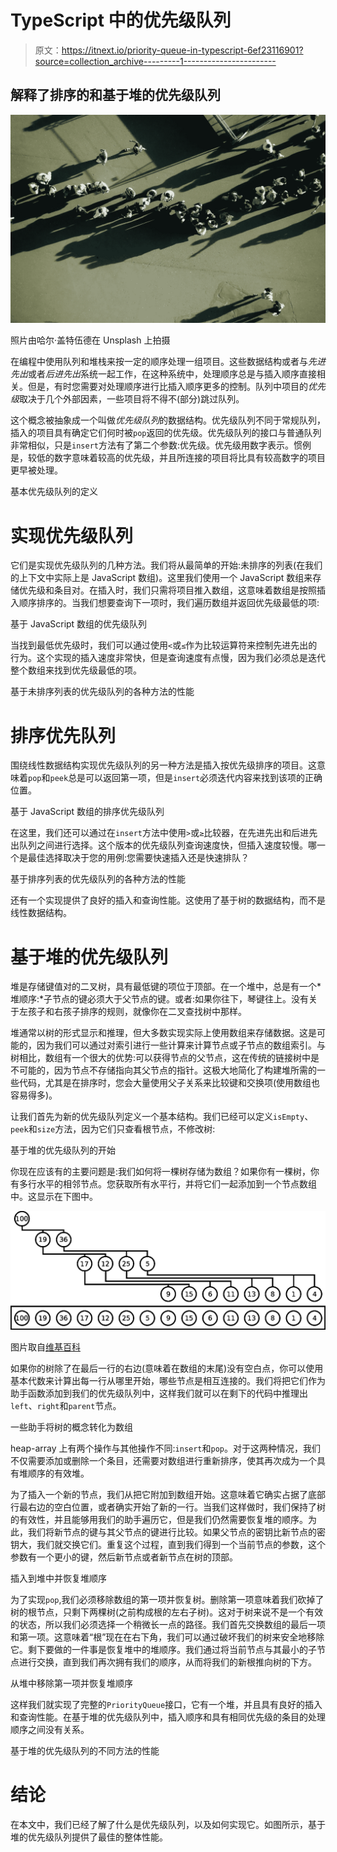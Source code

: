 # TypeScript 中的优先级队列

> 原文：<https://itnext.io/priority-queue-in-typescript-6ef23116901?source=collection_archive---------1----------------------->

## 解释了排序的和基于堆的优先级队列

![](img/dd20967b9af21e053e59ffe3e8388ab5.png)

照片由哈尔·盖特伍德在 Unsplash 上拍摄

在编程中使用队列和堆栈来按一定的顺序处理一组项目。这些数据结构或者与*先进先出*或者*后进先出*系统一起工作，在这种系统中，处理顺序总是与插入顺序直接相关。但是，有时您需要对处理顺序进行比插入顺序更多的控制。队列中项目的*优先级*取决于几个外部因素，一些项目将不得不(部分)跳过队列。

这个概念被抽象成一个叫做*优先级队列*的数据结构。优先级队列不同于常规队列，插入的项目具有确定它们何时被`pop`返回的优先级。优先级队列的接口与普通队列非常相似，只是`insert`方法有了第二个参数:优先级。优先级用数字表示。惯例是，较低的数字意味着较高的优先级，并且所连接的项目将比具有较高数字的项目更早被处理。

基本优先级队列的定义

# 实现优先级队列

它们是实现优先级队列的几种方法。我们将从最简单的开始:未排序的列表(在我们的上下文中实际上是 JavaScript 数组)。这里我们使用一个 JavaScript 数组来存储优先级和条目对。在插入时，我们只需将项目推入数组，这意味着数组是按照插入顺序排序的。当我们想要查询下一项时，我们遍历数组并返回优先级最低的项:

基于 JavaScript 数组的优先级队列

当找到最低优先级时，我们可以通过使用`<`或`≤`作为比较运算符来控制先进先出的行为。这个实现的插入速度非常快，但是查询速度有点慢，因为我们必须总是迭代整个数组来找到优先级最低的项。

基于未排序列表的优先级队列的各种方法的性能

# 排序优先队列

围绕线性数据结构实现优先级队列的另一种方法是插入按优先级排序的项目。这意味着`pop`和`peek`总是可以返回第一项，但是`insert`必须迭代内容来找到该项的正确位置。

基于 JavaScript 数组的排序优先级队列

在这里，我们还可以通过在`insert`方法中使用`>`或`≥`比较器，在先进先出和后进先出队列之间进行选择。这个版本的优先级队列查询速度快，但插入速度较慢。哪一个是最佳选择取决于您的用例:您需要快速插入还是快速排队？

基于排序列表的优先级队列的各种方法的性能

还有一个实现提供了良好的插入和查询性能。这使用了基于树的数据结构，而不是线性数据结构。

# 基于堆的优先级队列

堆是存储键值对的二叉树，具有最低键的项位于顶部。在一个堆中，总是有一个*堆顺序:*子节点的键必须大于父节点的键。或者:如果你往下，琴键往上。没有关于左孩子和右孩子排序的规则，就像你在二叉查找树中那样。

堆通常以树的形式显示和推理，但大多数实现实际上使用数组来存储数据。这是可能的，因为我们可以通过对索引进行一些计算来计算节点或子节点的数组索引。与树相比，数组有一个很大的优势:可以获得节点的父节点，这在传统的链接树中是不可能的，因为节点不存储指向其父节点的指针。这极大地简化了构建堆所需的一些代码，尤其是在排序时，您会大量使用父子关系来比较键和交换项(使用数组也容易得多)。

让我们首先为新的优先级队列定义一个基本结构。我们已经可以定义`isEmpty`、`peek`和`size`方法，因为它们只查看根节点，不修改树:

基于堆的优先级队列的开始

你现在应该有的主要问题是:我们如何将一棵树存储为数组？如果你有一棵树，你有多行水平的相邻节点。您获取所有水平行，并将它们一起添加到一个节点数组中。这显示在下图中。

![](img/54c5080cfe6dd0595bc1bd09d317ba3b.png)

图片取自[维基百科](https://en.wikipedia.org/wiki/Heap_(data_structure)#/media/File:Heap-as-array.svg)

如果你的树除了在最后一行的右边(意味着在数组的末尾)没有空白点，你可以使用基本代数来计算出每一行从哪里开始，哪些节点是相互连接的。我们将把它们作为助手函数添加到我们的优先级队列中，这样我们就可以在剩下的代码中推理出`left`、`right`和`parent`节点。

一些助手将树的概念转化为数组

heap-array 上有两个操作与其他操作不同:`insert`和`pop`。对于这两种情况，我们不仅需要添加或删除一个条目，还需要对数组进行重新排序，使其再次成为一个具有堆顺序的有效堆。

为了插入一个新的节点，我们从把它附加到数组开始。这意味着它确实占据了底部行最右边的空白位置，或者确实开始了新的一行。当我们这样做时，我们保持了树的有效性，并且能够用我们的助手遍历它，但是我们仍然需要恢复堆的顺序。为此，我们将新节点的键与其父节点的键进行比较。如果父节点的密钥比新节点的密钥大，我们就交换它们。重复这个过程，直到我们得到一个当前节点的参数，这个参数有一个更小的键，然后新节点或者新节点在树的顶部。

插入到堆中并恢复堆顺序

为了实现`pop`,我们必须移除数组的第一项并恢复树。删除第一项意味着我们砍掉了树的根节点，只剩下两棵树(之前构成根的左右子树)。这对于树来说不是一个有效的状态，所以我们必须选择一个稍微长一点的路径。我们首先交换数组的最后一项和第一项。这意味着“根”现在在右下角，我们可以通过破坏我们的树来安全地移除它。剩下要做的一件事是恢复堆中的堆顺序。我们通过将当前节点与其最小的子节点进行交换，直到我们再次拥有我们的顺序，从而将我们的新根推向树的下方。

从堆中移除第一项并恢复堆顺序

这样我们就实现了完整的`PriorityQueue`接口，它有一个堆，并且具有良好的插入和查询性能。在基于堆的优先级队列中，插入顺序和具有相同优先级的条目的处理顺序之间没有关系。

基于堆的优先级队列的不同方法的性能

# 结论

在本文中，我们已经了解了什么是优先级队列，以及如何实现它。如图所示，基于堆的优先级队列提供了最佳的整体性能。